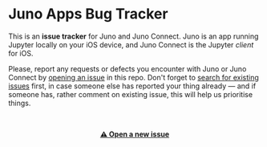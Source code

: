 # Juno Apps Bug Tracker

This is an **issue tracker** for Juno and Juno Connect. Juno is an app running Jupyter locally on your iOS device, and Juno Connect is the Jupyter _client_ for iOS.

Please, report any requests or defects you encounter with Juno or Juno Connect by [opening an issue](https://github.com/navoshta/Juno-Issue-Tracker/issues/new/choose) in this repo. Don't forget to [search for existing issues](https://github.com/rationalmatter/Juno-Issue-Tracker/issues) first, in case someone else has reported your thing already — and if someone has, rather comment on existing issue, this will help us prioritise things.

<br>
<p align="center"><a href="https://github.com/navoshta/Juno-Issue-Tracker/issues/new/choose"><b>⚠️ Open a new issue</b></a></p>
